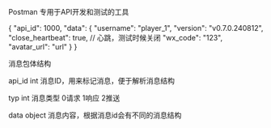 Postman 专用于API开发和测试的工具

{
    "api_id": 1000,
    "data": {
        "username": "player_1",
        "version": "v0.7.0.240812",
        "close_heartbeat": true,    // 心跳，测试时候关闭
        "wx_code": "123",
        "avatar_url": "url"
    }
}


消息包体结构

api_id
int
消息ID，用来标记消息，便于解析消息结构


typ
int
消息类型 0请求 1响应 2推送


data
object
消息内容，根据消息id会有不同的消息结构

